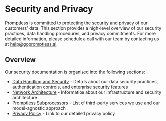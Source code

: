 # Security and Privacy

Promptless is committed to protecting the security and privacy of our customers' data. This section provides a high-level overview of our security practices, data handling procedures, and privacy commitments. For more detailed information, please schedule a call with our team by contacting us at help@gopromptless.ai.

## Overview

Our security documentation is organized into the following sections:

- [Data Handling and Security](./data-handling.md) - Details about our data security practices, authentication controls, and enterprise security features
- [Network Architecture](./network-architecture.md) - Information about our infrastructure and security architecture
- [Promptless Subprocessors](./subprocessors.md) - List of third-party services we use and our model-agnostic approach
- [Privacy Policy](./privacy-policy.md) - Link to our detailed privacy policy
